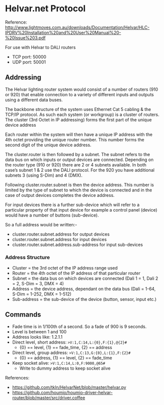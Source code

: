 
# Helvar.net Protocol

Reference: http://www.lightmoves.com.au/downloads/Documentation/Helvar/HLC-IPDRV%20Installation%20and%20User%20Manual%20-%20Issue%203.pdf

For use with Helvar to DALI routers

* TCP port: 50000
* UDP port: 50001


## Addressing

The Helvar lighting router system would consist of a number of routers (910 or 920) that enable
connection to a variety of different inputs and outputs using a different data buses.

The backbone structure of the system uses Ethernet Cat 5 cabling & the TCP/IP protocol. As
such each system (or workgroup) is a cluster of routers. The cluster (3rd Octet in IP addressing)
forms the first part of the unique device address

Each router within the system will then have a unique IP address with the 4th octet providing the
unique router number. This number forms the second digit of the unique device address.

The cluster.router is then followed by a subnet. The subnet refers to the data bus on which
inputs or output devices are connected. Depending on the router type (910 or 920) there are 2
or 4 subnets available. In both case’s subnet 1 & 2 use the DALI protocol. For the 920 you have
additional subnets 3 (using S-Dim) and 4 (DMX).

Following cluster.router.subnet is then the device address. This number is limited by the type of
subnet to which the device is connected and in the case of output devices completes the device
address.

For input devices there is a further sub-device which will refer to a particular property of that
input device for example a control panel (device) would have a number of buttons (sub-device).

So a full address would be written:-

* cluster.router.subnet.address for output devices
* cluster.router.subnet.address for input devices
* cluster.router.subnet.address.sub-address for input sub-devices

### Address Structure

* Cluster = the 3rd octet of the IP address range used
* Router = the 4th octet of the IP address of that particular router
* Subnet = the data bus on which devices are connected (Dali 1 = 1, Dali 2 = 2, S-Dim = 3, DMX = 4)
* Address = the device address, dependant on the data bus (Dali = 1-64, S-Dim = 1-252, DMX = 1-512)
* Sub-address = the sub-device of the device (button, sensor, input etc.) 


## Commands

* Fade time is in 1/100th of a second. So a fade of 900 is 9 seconds.
* Level is between 1 and 100
* Address looks like: 1.2.1.1
* Direct level, short address: `>V:1,C:14,L:{0},F:{1},@{2}#`
  * {0} == level, {1} == fade_time, {2} == address
* Direct level, group address: `>V:1,C:13,G:{0},L:{1},F:{2}#`
  * {0} == address, {1} == level, {2} == fade_time
* Keep socket alive: `>V:1,C:14,L:0,F:9000,@65#`
  * Write to dummy address to keep socket alive

References:

* https://github.com/tkln/HelvarNet/blob/master/helvar.py
* https://github.com/houmio/houmio-driver-helvar-router/blob/master/src/driver.coffee

